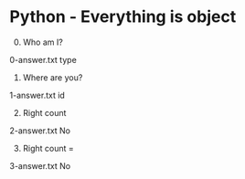 # Python - Everything is object
0. Who am I?

0-answer.txt
    type

1. Where are you? 

1-answer.txt
    id

2. Right count 

2-answer.txt
    No

3. Right count = 

3-answer.txt
    No